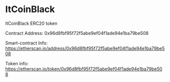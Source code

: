 # ItCoinBlack
ItCoinBlack ERC20 token

Contract Address: 0x96d8fbf95f72f5abe9ef04f1ade94e1ba79be508

Smart-contract Info:
https://etherscan.io/address/0x96d8fbf95f72f5abe9ef04f1ade94e1ba79be508

Token info:
https://etherscan.io/token/0x96d8fbf95f72f5abe9ef04f1ade94e1ba79be508
